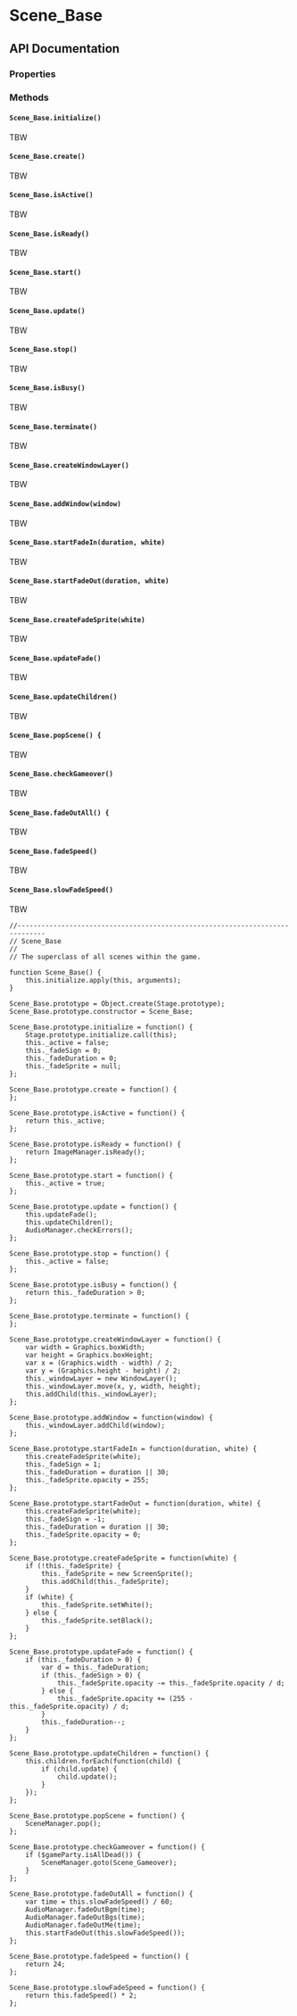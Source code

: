 Scene_Base
==========

## API Documentation

### Properties

### Methods

#### `Scene_Base.initialize()`
TBW

#### `Scene_Base.create()`
TBW

#### `Scene_Base.isActive()`
TBW

#### `Scene_Base.isReady()`
TBW

#### `Scene_Base.start()`
TBW

#### `Scene_Base.update()`
TBW

#### `Scene_Base.stop()`
TBW

#### `Scene_Base.isBusy()`
TBW

#### `Scene_Base.terminate()`
TBW

#### `Scene_Base.createWindowLayer()`
TBW

#### `Scene_Base.addWindow(window)`
TBW

#### `Scene_Base.startFadeIn(duration, white)`
TBW

#### `Scene_Base.startFadeOut(duration, white)`
TBW

#### `Scene_Base.createFadeSprite(white)`
TBW

#### `Scene_Base.updateFade()`
TBW

#### `Scene_Base.updateChildren()`
TBW

#### `Scene_Base.popScene() {`
TBW

#### `Scene_Base.checkGameover()`
TBW

#### `Scene_Base.fadeOutAll() {`
TBW

#### `Scene_Base.fadeSpeed()`
TBW

#### `Scene_Base.slowFadeSpeed()`
TBW

```
//-----------------------------------------------------------------------------
// Scene_Base
//
// The superclass of all scenes within the game.

function Scene_Base() {
    this.initialize.apply(this, arguments);
}

Scene_Base.prototype = Object.create(Stage.prototype);
Scene_Base.prototype.constructor = Scene_Base;

Scene_Base.prototype.initialize = function() {
    Stage.prototype.initialize.call(this);
    this._active = false;
    this._fadeSign = 0;
    this._fadeDuration = 0;
    this._fadeSprite = null;
};

Scene_Base.prototype.create = function() {
};

Scene_Base.prototype.isActive = function() {
    return this._active;
};

Scene_Base.prototype.isReady = function() {
    return ImageManager.isReady();
};

Scene_Base.prototype.start = function() {
    this._active = true;
};

Scene_Base.prototype.update = function() {
    this.updateFade();
    this.updateChildren();
    AudioManager.checkErrors();
};

Scene_Base.prototype.stop = function() {
    this._active = false;
};

Scene_Base.prototype.isBusy = function() {
    return this._fadeDuration > 0;
};

Scene_Base.prototype.terminate = function() {
};

Scene_Base.prototype.createWindowLayer = function() {
    var width = Graphics.boxWidth;
    var height = Graphics.boxHeight;
    var x = (Graphics.width - width) / 2;
    var y = (Graphics.height - height) / 2;
    this._windowLayer = new WindowLayer();
    this._windowLayer.move(x, y, width, height);
    this.addChild(this._windowLayer);
};

Scene_Base.prototype.addWindow = function(window) {
    this._windowLayer.addChild(window);
};

Scene_Base.prototype.startFadeIn = function(duration, white) {
    this.createFadeSprite(white);
    this._fadeSign = 1;
    this._fadeDuration = duration || 30;
    this._fadeSprite.opacity = 255;
};

Scene_Base.prototype.startFadeOut = function(duration, white) {
    this.createFadeSprite(white);
    this._fadeSign = -1;
    this._fadeDuration = duration || 30;
    this._fadeSprite.opacity = 0;
};

Scene_Base.prototype.createFadeSprite = function(white) {
    if (!this._fadeSprite) {
        this._fadeSprite = new ScreenSprite();
        this.addChild(this._fadeSprite);
    }
    if (white) {
        this._fadeSprite.setWhite();
    } else {
        this._fadeSprite.setBlack();
    }
};

Scene_Base.prototype.updateFade = function() {
    if (this._fadeDuration > 0) {
        var d = this._fadeDuration;
        if (this._fadeSign > 0) {
            this._fadeSprite.opacity -= this._fadeSprite.opacity / d;
        } else {
            this._fadeSprite.opacity += (255 - this._fadeSprite.opacity) / d;
        }
        this._fadeDuration--;
    }
};

Scene_Base.prototype.updateChildren = function() {
    this.children.forEach(function(child) {
        if (child.update) {
            child.update();
        }
    });
};

Scene_Base.prototype.popScene = function() {
    SceneManager.pop();
};

Scene_Base.prototype.checkGameover = function() {
    if ($gameParty.isAllDead()) {
        SceneManager.goto(Scene_Gameover);
    }
};

Scene_Base.prototype.fadeOutAll = function() {
    var time = this.slowFadeSpeed() / 60;
    AudioManager.fadeOutBgm(time);
    AudioManager.fadeOutBgs(time);
    AudioManager.fadeOutMe(time);
    this.startFadeOut(this.slowFadeSpeed());
};

Scene_Base.prototype.fadeSpeed = function() {
    return 24;
};

Scene_Base.prototype.slowFadeSpeed = function() {
    return this.fadeSpeed() * 2;
};
```
